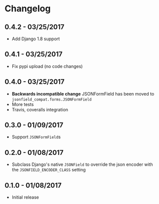 Changelog
=========

0.4.2 - 03/25/2017
------------------

 - Add Django 1.8 support

0.4.1 - 03/25/2017
------------------

 - Fix pypi upload (no code changes)

0.4.0 - 03/25/2017
------------------

  - **Backwards incompatible change** JSONFormField has been moved to `jsonfield_compat.forms.JSONFormField`
  - More tests
  - Travis, coveralls integration

0.3.0 - 01/09/2017
------------------

  - Support `JSONFormField`s

0.2.0 - 01/08/2017
------------------

  - Subclass Django's native `JSONField` to override the json encoder with the `JSONFIELD_ENCODER_CLASS` setting

0.1.0 - 01/08/2017
------------------

  - Initial release
